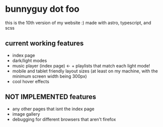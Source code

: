 # bunnyguy dot foo
this is the 10th version of my website :)
made with astro, typescript, and scss

## current working features
* index page
* dark/light modes
* music player (index page) <- + playlists that match each light mode!
* mobile and tablet friendly layout sizes (at least on my machine, with the minimum screen width being 300px)
* cool hover effects

## NOT IMPLEMENTED features
* any other pages that isnt the index page
* image gallery
* debugging for different browsers that aren't firefox
